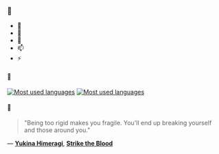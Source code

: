 ### 👋

- 🔭
- 🌱
- 💬
- 📫
- ⚡

#### 🧏

[![Most used languages](https://github-readme-stats-aynah.vercel.app/api/top-langs/?username=aynh&theme=solarized-dark&langs_count=6&layout=compact&hide_title=true)](https://github.com/anuraghazra/github-readme-stats#gh-dark-mode-only)
[![Most used languages](https://github-readme-stats-aynah.vercel.app/api/top-langs/?username=aynh&theme=solarized-light&langs_count=6&layout=compact&hide_title=true)](https://github.com/anuraghazra/github-readme-stats#gh-light-mode-only)

#### 💬

> "Being too rigid makes you fragile. You'll end up breaking yourself and those around you."

&mdash; [**Yukina Himeragi**](https://myanimelist.net/character.php?q=Yukina%20Himeragi&cat=character), [**Strike the Blood**](https://myanimelist.net/search/all?q=Strike%20the%20Blood&cat=all)
